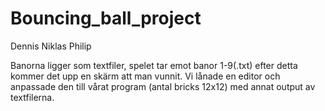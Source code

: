 # Bouncing_ball_project

Dennis
Niklas
Philip

Banorna ligger som textfiler, spelet tar emot banor 1-9(.txt) efter detta kommer det upp en skärm att man vunnit.
Vi lånade en editor och anpassade den till vårat program (antal bricks 12x12) med annat output av textfilerna.
